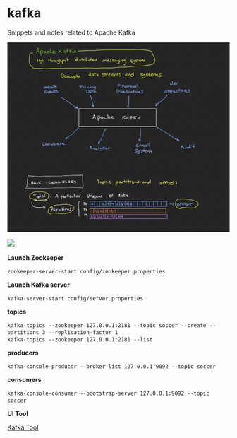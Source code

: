 # kafka
Snippets and notes related to Apache Kafka


![](notes/kafka_basics.png)

![](notes/producers_consumers.png)


**Launch Zookeeper**
```
zookeeper-server-start config/zookeeper.properties
```
**Launch Kafka server**
```
kafka-server-start config/server.properties
```

**topics**

```
kafka-topics --zookeeper 127.0.0.1:2181 --topic soccer --create --partitions 3 --replication-factor 1
kafka-topics --zookeeper 127.0.0.1:2181 --list
```

**producers**
```
kafka-console-producer --broker-list 127.0.0.1:9092 --topic soccer
```


**consumers**
```
kafka-console-consumer --bootstrap-server 127.0.0.1:9092 --topic soccer
```

**UI Tool**

[Kafka Tool](https://www.kafkatool.com/)

